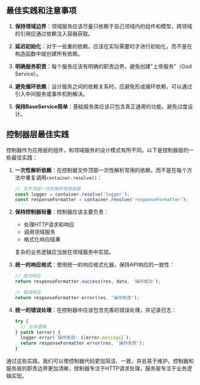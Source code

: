 ## 最佳实践和注意事项

1. **保持领域边界**：领域服务应该尽量只依赖于自己领域内的组件和模型，跨领域的引用应通过依赖注入容器获取。

2. **延迟初始化**：对于一些重的依赖，应该在实际需要时才进行初始化，而不是在构造函数中就创建所有依赖。

3. **明确服务职责**：每个服务应该有明确的职责边界，避免创建"上帝服务"（God Service）。

4. **避免循环依赖**：设计服务之间的依赖关系时，应避免形成循环依赖，可以通过引入中间服务或事件机制解决。

5. **保持BaseService简单**：基础服务类应该只包含真正通用的功能，避免过度设计。

## 控制器层最佳实践

控制器作为应用层的组件，和领域服务的设计模式有所不同。以下是控制器层的一些最佳实践：

1. **一次性解析依赖**：在控制器文件顶部一次性解析常用的依赖，而不是在每个方法中重复调用`container.resolve()`：

   ```javascript
   // 文件顶部一次性解析常用依赖
   const logger = container.resolve('logger');
   const responseFormatter = container.resolve('responseFormatter');
   ```

2. **保持控制器轻量**：控制器应该主要负责：
   - 处理HTTP请求和响应
   - 调用领域服务
   - 格式化响应结果
   
   复杂的业务逻辑应当放在领域服务中实现。

3. **统一的响应格式**：使用统一的响应格式化器，保持API响应的一致性：

   ```javascript
   // 成功响应
   return responseFormatter.success(res, data, '操作成功');
   
   // 错误响应
   return responseFormatter.error(res, '操作失败');
   ```

4. **统一的错误处理**：在控制器中应该包含完善的错误处理，并记录日志：

   ```javascript
   try {
     // 业务逻辑
   } catch (error) {
     logger.error(`操作失败: ${error.message}`);
     return responseFormatter.error(res, '操作失败');
   }
   ```

通过这些实践，我们可以使控制器代码更加简洁、一致，并且易于维护。控制器和服务层的职责边界更加清晰，控制器专注于HTTP请求处理，服务层专注于业务逻辑实现。 